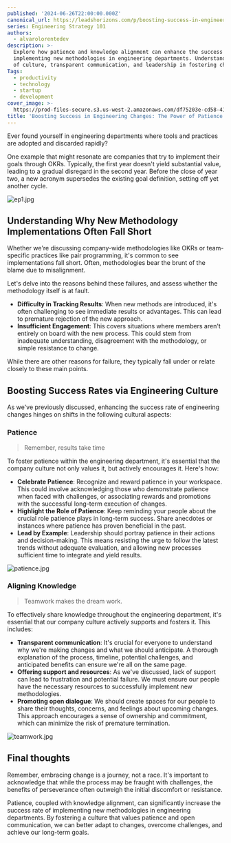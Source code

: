 ```yaml
---
published: '2024-06-26T22:00:00.000Z'
canonical_url: https://leadshorizons.com/p/boosting-success-in-engineering-changes
series: Engineering Strategy 101
authors:
  - alvarolorentedev
description: >-
  Explore how patience and knowledge alignment can enhance the success rate of
  implementing new methodologies in engineering departments. Understand the role
  of culture, transparent communication, and leadership in fostering change.
Tags:
  - productivity
  - technology
  - startup
  - development
cover_image: >-
  https://prod-files-secure.s3.us-west-2.amazonaws.com/df75203e-cd58-41eb-8339-d5bf4288eb0e/8e64c321-a8ac-45d0-9177-d2daffbc25f8/lotus3.jpeg?X-Amz-Algorithm=AWS4-HMAC-SHA256&X-Amz-Content-Sha256=UNSIGNED-PAYLOAD&X-Amz-Credential=ASIAZI2LB4666NQ7HL4E%2F20250731%2Fus-west-2%2Fs3%2Faws4_request&X-Amz-Date=20250731T105714Z&X-Amz-Expires=3600&X-Amz-Security-Token=IQoJb3JpZ2luX2VjEKf%2F%2F%2F%2F%2F%2F%2F%2F%2F%2FwEaCXVzLXdlc3QtMiJHMEUCID2XKpkmUKfGgWWagcTb%2BSKOySx0IobPosOc5CtmsS8aAiEA3xEREImfccbu1R2sgppWTxLraN4xpXLQvJ9l2IVHm6QqiAQI0P%2F%2F%2F%2F%2F%2F%2F%2F%2F%2FARAAGgw2Mzc0MjMxODM4MDUiDPq%2BmCRrv0Oycvb1UCrcA1R2b7aznSDmF0zmTwzKlCrkPqMfl94kBZ3yCfSmU%2FXLQ4xy6TBCSZdYEFVgz%2B9VDJA3EHxavtIye741yF%2BSQ%2BTaL17aK5OqgyjALD6dzgpeeu9aOVkiqDrvl%2B2gb83WI95OBtttRPQJBRqMAtoVKcsAssKWFRJ%2Bjcf7uofdKOxGBSX7xobyOR3M6IyadHLTiplynPFVmNi5%2FjeJda0vyEBV%2F1ZJTr%2B5D73VtarNe81VIAiQFF%2Fp7r8ajT2iv6TN8x%2F9ftjYvnji4Qm%2BT6rYaaQWDYMOa6H1uG5m7zg09DmSSCMWD1otAb17aUuz6wK%2FW6JaYawtqJNWwb9dAvm%2FeblLbuZuXXEs%2F16CqU7mNvAh0ataaD3soSrbXCKUNiyUXRnl%2FG5W%2F%2FCwz4Dk30%2FzUprpfuRcAcGMkmw6ntUCscG26pJcuAsbQi9B8VT%2FnZ5cwFLKmzLmfpivhkoyTse%2BzO61LWAOTpEo9bql3fnnyIDql%2BYe%2FMH1ljy9KKBEniUqNu95E17eRl8mAGdKv%2F%2FJvhLYrV06467Fld8x6HnbaxyNXzTmfR3TA0zUOOkNpB1tXVXGc%2B%2F35nvnBXxMI%2F8x5%2FmadxR7I1QAtB6FX6ZUHg0AMp6ytU%2Bf6A8zvRV8MMaarMQGOqUBua85ef7BZY%2FuoqXuheDMDnmFvX64NWWuJ9jRkpAh8wgsS9Q%2FleBE7ZkBmw6DxlVDd4uVw2n0TSEdpktsAGz5Xq1aDWTg46kbpiXQ9zqRwTTIElBOIiGGSPENdrP%2B40NTrrRUKzOFe0Yx7sOZxLyUJ3%2Ft4cyk32v0ZE6LfeT25vRvXc8SC8V%2FIYy8v%2FcosgdLSnKzw4FbzS%2BA8p%2FFOBjrzU67oPYa&X-Amz-Signature=6f6e93b7fb7a7240290f2d8afac0679ba5950cab01833df62fde7c379519d051&X-Amz-SignedHeaders=host&x-amz-checksum-mode=ENABLED&x-id=GetObject
title: 'Boosting Success in Engineering Changes: The Power of Patience & Alignment'
---
```


Ever found yourself in engineering departments where tools and practices are adopted and discarded rapidly?


One example that might resonate are companies that try to implement their goals through OKRs. Typically, the first year doesn't yield substantial value, leading to a gradual disregard in the second year. Before the close of year two, a new acronym supersedes the existing goal definition, setting off yet another cycle.


![ep1.jpg](https://prod-files-secure.s3.us-west-2.amazonaws.com/df75203e-cd58-41eb-8339-d5bf4288eb0e/3816ad44-52a9-4057-83c7-faac3b9e61b8/ep1.jpg?X-Amz-Algorithm=AWS4-HMAC-SHA256&X-Amz-Content-Sha256=UNSIGNED-PAYLOAD&X-Amz-Credential=ASIAZI2LB4663OBXP4C7%2F20250731%2Fus-west-2%2Fs3%2Faws4_request&X-Amz-Date=20250731T105714Z&X-Amz-Expires=3600&X-Amz-Security-Token=IQoJb3JpZ2luX2VjEKf%2F%2F%2F%2F%2F%2F%2F%2F%2F%2FwEaCXVzLXdlc3QtMiJIMEYCIQD9zzRaoyPPdLViWXIV%2Fd%2Bm9rAh9fzdcJIbIdKoI%2Ffq5gIhAJhYYBaINz7nWvwTNt9MJeohiNrdSldVs8quCxp3m57vKogECND%2F%2F%2F%2F%2F%2F%2F%2F%2F%2FwEQABoMNjM3NDIzMTgzODA1IgzinM23M88YcAUP1eAq3AORxdRpQvE8dV04rmCkFV%2Bafx70koz%2By%2BpOxfh6Xm3LCbXdCjD9wrCVaZDGRVxTqLEK0QWWsdiZVC8NOa3Ev2ov3vcm43eUgyex3rU40HhGUcSM7uLMagFnMtllIP58noUBt4QT8fgGTvnW6RsI1%2Feyy5zTeJHCSEQOpOJmAFf3kEeSkJwLTbfkN4%2Bk26wLz5iU61qGBJ7sn%2FARV5JWTnLUw5mwfdG6hfnooFSiLE4lOau9%2Fgnf%2BdcpTLzWU4wZ4UKsLK%2BSNVFfaeJH0nRh%2B2MIbk76XHnTwb0D9pxS7n%2FB74jYYdTJ%2BHvd4XDsoRdSDmK8qSptgZsXO3HqqFZojluzf6406E6c%2Bnf80mbcHyWSkLpr8qWnJE9Vq2GG7URsfrGg%2BSWMwAwiabSvrQCpBOGXuEpFsQ%2B8rliI3CCqEyNDsu7HJhJ1N%2BnEgQH24DQHHr%2FfRQTT99nW3PvbBVF6K%2BI3wsFgxfwgZaY%2B7aKyC7R54%2B3ev%2FA1h%2FOw4%2FCGN1othlK%2BzOwVSrR3L3P9KcePnmejWlA5EOpBRNBJS1ztK7WSLEKbjEYkGtXztUfJJGD8xU0PIdwxNldOjec0XE%2BWC1ZR1wDgHYd54bOWi6BkBEUPvO5jGTN5Aiq801oCETCkmazEBjqkAa%2B5cfiZcXhvqRTvDuGdcW4X9ZMgqaixM%2B75Vvl9qJG4emFfuxX1oq1OShp%2B8wQHh%2FRFU5e8DQFNXQCLwBNuyXkfBaGXiNFIylPsTHZrUv56W8BBGPY3OfT19vkacvZ8BDakgmrQdqU%2B9FsYEHaPOYBUNTOoSFWNJ%2F4wHSvyXrT9wv%2FchZG5i0vZ35V1LJa6JKq44ngZ9DeUNnjE%2FOO5aav2S%2BY9&X-Amz-Signature=ee8400c18add85c9f06d5da2271e9d53bed37304a8da183e24e8272e6171aea3&X-Amz-SignedHeaders=host&x-amz-checksum-mode=ENABLED&x-id=GetObject)


## Understanding Why New Methodology Implementations Often Fall Short


Whether we're discussing company-wide methodologies like OKRs or team-specific practices like pair programming, it's common to see implementations fall short. Often, methodologies bear the brunt of the blame due to misalignment.


Let's delve into the reasons behind these failures, and assess whether the methodology itself is at fault.

- **Difficulty in Tracking Results**: When new methods are introduced, it's often challenging to see immediate results or advantages. This can lead to premature rejection of the new approach.
- **Insufficient Engagement**: This covers situations where members aren't entirely on board with the new process. This could stem from inadequate understanding, disagreement with the methodology, or simple resistance to change.

While there are other reasons for failure, they typically fall under or relate closely to these main points.


## Boosting Success Rates via Engineering Culture


As we've previously discussed, enhancing the success rate of engineering changes hinges on shifts in the following cultural aspects:


### Patience


> Remember, results take time


To foster patience within the engineering department, it's essential that the company culture not only values it, but actively encourages it. Here's how:

- **Celebrate Patience**: Recognize and reward patience in your workspace. This could involve acknowledging those who demonstrate patience when faced with challenges, or associating rewards and promotions with the successful long-term execution of changes.
- **Highlight the Role of Patience**: Keep reminding your people about the crucial role patience plays in long-term success. Share anecdotes or instances where patience has proven beneficial in the past.
- **Lead by Example**: Leadership should portray patience in their actions and decision-making. This means resisting the urge to follow the latest trends without adequate evaluation, and allowing new processes sufficient time to integrate and yield results.

![patience.jpg](https://prod-files-secure.s3.us-west-2.amazonaws.com/df75203e-cd58-41eb-8339-d5bf4288eb0e/bbd1c363-b3fc-484c-8d7d-2c8df4994176/patience.jpg?X-Amz-Algorithm=AWS4-HMAC-SHA256&X-Amz-Content-Sha256=UNSIGNED-PAYLOAD&X-Amz-Credential=ASIAZI2LB4663OBXP4C7%2F20250731%2Fus-west-2%2Fs3%2Faws4_request&X-Amz-Date=20250731T105714Z&X-Amz-Expires=3600&X-Amz-Security-Token=IQoJb3JpZ2luX2VjEKf%2F%2F%2F%2F%2F%2F%2F%2F%2F%2FwEaCXVzLXdlc3QtMiJIMEYCIQD9zzRaoyPPdLViWXIV%2Fd%2Bm9rAh9fzdcJIbIdKoI%2Ffq5gIhAJhYYBaINz7nWvwTNt9MJeohiNrdSldVs8quCxp3m57vKogECND%2F%2F%2F%2F%2F%2F%2F%2F%2F%2FwEQABoMNjM3NDIzMTgzODA1IgzinM23M88YcAUP1eAq3AORxdRpQvE8dV04rmCkFV%2Bafx70koz%2By%2BpOxfh6Xm3LCbXdCjD9wrCVaZDGRVxTqLEK0QWWsdiZVC8NOa3Ev2ov3vcm43eUgyex3rU40HhGUcSM7uLMagFnMtllIP58noUBt4QT8fgGTvnW6RsI1%2Feyy5zTeJHCSEQOpOJmAFf3kEeSkJwLTbfkN4%2Bk26wLz5iU61qGBJ7sn%2FARV5JWTnLUw5mwfdG6hfnooFSiLE4lOau9%2Fgnf%2BdcpTLzWU4wZ4UKsLK%2BSNVFfaeJH0nRh%2B2MIbk76XHnTwb0D9pxS7n%2FB74jYYdTJ%2BHvd4XDsoRdSDmK8qSptgZsXO3HqqFZojluzf6406E6c%2Bnf80mbcHyWSkLpr8qWnJE9Vq2GG7URsfrGg%2BSWMwAwiabSvrQCpBOGXuEpFsQ%2B8rliI3CCqEyNDsu7HJhJ1N%2BnEgQH24DQHHr%2FfRQTT99nW3PvbBVF6K%2BI3wsFgxfwgZaY%2B7aKyC7R54%2B3ev%2FA1h%2FOw4%2FCGN1othlK%2BzOwVSrR3L3P9KcePnmejWlA5EOpBRNBJS1ztK7WSLEKbjEYkGtXztUfJJGD8xU0PIdwxNldOjec0XE%2BWC1ZR1wDgHYd54bOWi6BkBEUPvO5jGTN5Aiq801oCETCkmazEBjqkAa%2B5cfiZcXhvqRTvDuGdcW4X9ZMgqaixM%2B75Vvl9qJG4emFfuxX1oq1OShp%2B8wQHh%2FRFU5e8DQFNXQCLwBNuyXkfBaGXiNFIylPsTHZrUv56W8BBGPY3OfT19vkacvZ8BDakgmrQdqU%2B9FsYEHaPOYBUNTOoSFWNJ%2F4wHSvyXrT9wv%2FchZG5i0vZ35V1LJa6JKq44ngZ9DeUNnjE%2FOO5aav2S%2BY9&X-Amz-Signature=4e014d90963701b6f4d6c933b1d400505f5118151950cb4ca16e9576bc87508c&X-Amz-SignedHeaders=host&x-amz-checksum-mode=ENABLED&x-id=GetObject)


### Aligning Knowledge


> Teamwork makes the dream work.


To effectively share knowledge throughout the engineering department, it's essential that our company culture actively supports and fosters it. This includes:

- **Transparent communication**: It's crucial for everyone to understand why we're making changes and what we should anticipate. A thorough explanation of the process, timeline, potential challenges, and anticipated benefits can ensure we're all on the same page.
- **Offering support and resources**: As we've discussed, lack of support can lead to frustration and potential failure. We must ensure our people have the necessary resources to successfully implement new methodologies.
- **Promoting open dialogue**: We should create spaces for our people to share their thoughts, concerns, and feelings about upcoming changes. This approach encourages a sense of ownership and commitment, which can minimize the risk of premature termination.

![teamwork.jpg](https://prod-files-secure.s3.us-west-2.amazonaws.com/df75203e-cd58-41eb-8339-d5bf4288eb0e/33d6a69c-f572-4538-88d7-e722705b7191/teamwork.jpg?X-Amz-Algorithm=AWS4-HMAC-SHA256&X-Amz-Content-Sha256=UNSIGNED-PAYLOAD&X-Amz-Credential=ASIAZI2LB4663OBXP4C7%2F20250731%2Fus-west-2%2Fs3%2Faws4_request&X-Amz-Date=20250731T105714Z&X-Amz-Expires=3600&X-Amz-Security-Token=IQoJb3JpZ2luX2VjEKf%2F%2F%2F%2F%2F%2F%2F%2F%2F%2FwEaCXVzLXdlc3QtMiJIMEYCIQD9zzRaoyPPdLViWXIV%2Fd%2Bm9rAh9fzdcJIbIdKoI%2Ffq5gIhAJhYYBaINz7nWvwTNt9MJeohiNrdSldVs8quCxp3m57vKogECND%2F%2F%2F%2F%2F%2F%2F%2F%2F%2FwEQABoMNjM3NDIzMTgzODA1IgzinM23M88YcAUP1eAq3AORxdRpQvE8dV04rmCkFV%2Bafx70koz%2By%2BpOxfh6Xm3LCbXdCjD9wrCVaZDGRVxTqLEK0QWWsdiZVC8NOa3Ev2ov3vcm43eUgyex3rU40HhGUcSM7uLMagFnMtllIP58noUBt4QT8fgGTvnW6RsI1%2Feyy5zTeJHCSEQOpOJmAFf3kEeSkJwLTbfkN4%2Bk26wLz5iU61qGBJ7sn%2FARV5JWTnLUw5mwfdG6hfnooFSiLE4lOau9%2Fgnf%2BdcpTLzWU4wZ4UKsLK%2BSNVFfaeJH0nRh%2B2MIbk76XHnTwb0D9pxS7n%2FB74jYYdTJ%2BHvd4XDsoRdSDmK8qSptgZsXO3HqqFZojluzf6406E6c%2Bnf80mbcHyWSkLpr8qWnJE9Vq2GG7URsfrGg%2BSWMwAwiabSvrQCpBOGXuEpFsQ%2B8rliI3CCqEyNDsu7HJhJ1N%2BnEgQH24DQHHr%2FfRQTT99nW3PvbBVF6K%2BI3wsFgxfwgZaY%2B7aKyC7R54%2B3ev%2FA1h%2FOw4%2FCGN1othlK%2BzOwVSrR3L3P9KcePnmejWlA5EOpBRNBJS1ztK7WSLEKbjEYkGtXztUfJJGD8xU0PIdwxNldOjec0XE%2BWC1ZR1wDgHYd54bOWi6BkBEUPvO5jGTN5Aiq801oCETCkmazEBjqkAa%2B5cfiZcXhvqRTvDuGdcW4X9ZMgqaixM%2B75Vvl9qJG4emFfuxX1oq1OShp%2B8wQHh%2FRFU5e8DQFNXQCLwBNuyXkfBaGXiNFIylPsTHZrUv56W8BBGPY3OfT19vkacvZ8BDakgmrQdqU%2B9FsYEHaPOYBUNTOoSFWNJ%2F4wHSvyXrT9wv%2FchZG5i0vZ35V1LJa6JKq44ngZ9DeUNnjE%2FOO5aav2S%2BY9&X-Amz-Signature=114617afd2d02c5219515c79250e257f394122c1aa8b0b8d4727a8825ac9b3f8&X-Amz-SignedHeaders=host&x-amz-checksum-mode=ENABLED&x-id=GetObject)


## Final thoughts


Remember, embracing change is a journey, not a race. It's important to acknowledge that while the process may be fraught with challenges, the benefits of perseverance  often outweigh the initial discomfort or resistance.


Patience, coupled with knowledge alignment, can significantly increase the success rate of implementing new methodologies in engineering departments. By fostering a culture that values patience and open communication, we can better adapt to changes, overcome challenges, and achieve our long-term goals.

